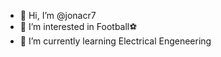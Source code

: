 - 👋 Hi, I’m @jonacr7
- 👀 I’m interested in Football⚽️
- 🌱 I’m currently learning Electrical Engeneering

<!---
jonacr7/jonacr7 is a ✨ special ✨ repository because its `README.md` (this file) appears on your GitHub profile.
You can click the Preview link to take a look at your changes.
--->
